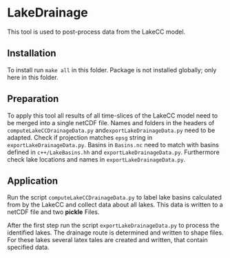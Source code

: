 # LakeDrainage
This tool is used to post-process data from the LakeCC model.

## Installation
To install run `make all` in this folder. Package is not installed globally; only here in this folder.

## Preparation
To apply this tool all results of all time-slices of the LakeCC model need to be merged into a single netCDF file.
Names and folders in the headers of `computeLakeCCDrainageData.py` and`exportLakeDrainageData.py` need to be adapted.
Check if projection matches `epsg` string in `exportLakeDrainageData.py`. Basins in `Basins.nc` need to match with basins defined in `c++/LakeBasins.hh` and `exportLakeDrainageData.py`.
Furthermore check lake locations and names in `exportLakeDrainageData.py`.

## Application
Run the script `computeLakeCCDrainageData.py` to label lake basins calculated from by the LakeCC and collect data about all lakes. This data is written to a netCDF file and two **pickle** Files.

After the first step run the script `exportLakeDrainageData.py` to process the identified lakes. The drainage route is determined and written to shape files. For these lakes several latex tales are created and written, that contain specified data.
